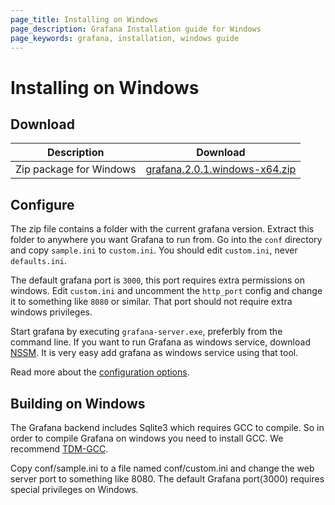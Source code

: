 ```yaml
---
page_title: Installing on Windows
page_description: Grafana Installation guide for Windows
page_keywords: grafana, installation, windows guide
---
```


# Installing on Windows

## Download

Description | Download
------------ | -------------
Zip package for Windows | [grafana.2.0.1.windows-x64.zip](https://grafanarel.s3.amazonaws.com/winbuilds/dist/grafana-2.0.1.windows-x64.zip)

## Configure
The zip file contains a folder with the current grafana version. Extract this folder to anywhere you want Grafana to run from.
Go into the `conf` directory and copy `sample.ini` to `custom.ini`. You should edit `custom.ini`, never `defaults.ini`.

The default grafana port is `3000`, this port requires extra permissions on windows. Edit `custom.ini` and uncomment the `http_port`
config and change it to something like `8080` or similar. That port should not require extra windows privileges.

Start grafana by executing `grafana-server.exe`, preferbly from the command line. If you want to run Grafana as
windows service, download [NSSM](https://nssm.cc/). It is very easy add grafana as windows service using that tool.

Read more about the [configuration options](configuration.md).

## Building on Windows

The Grafana backend includes Sqlite3 which requires GCC to compile. So in order to compile Grafana on windows you need
to install GCC. We recommend [TDM-GCC](http://tdm-gcc.tdragon.net/download).

Copy conf/sample.ini to a file named conf/custom.ini and change the web server port to something like 8080. The default
Grafana port(3000) requires special privileges on Windows.
